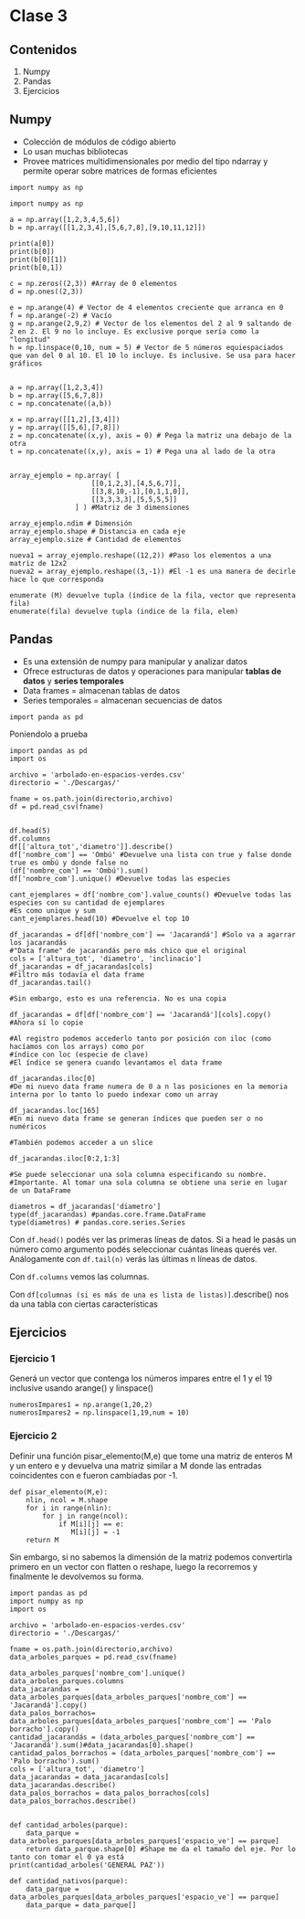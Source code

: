 # Clase 3
## Contenidos

1. Numpy
2. Pandas
3. Ejercicios

## Numpy

* Colección de módulos de código abierto
* Lo usan muchas bibliotecas
* Provee matrices multidimensionales por medio del tipo ndarray y permite operar sobre matrices de formas eficientes
```
import numpy as np

import numpy as np 

a = np.array([1,2,3,4,5,6])
b = np.array([[1,2,3,4],[5,6,7,8],[9,10,11,12]])

print(a[0])
print(b[0])
print(b[0][1])
print(b[0,1])

c = np.zeros((2,3)) #Array de 0 elementos
d = np.ones((2,3)) 

e = np.arange(4) # Vector de 4 elementos creciente que arranca en 0
f = np.arange(-2) # Vacío
g = np.arange(2,9,2) # Vector de los elementos del 2 al 9 saltando de 2 en 2. El 9 no lo incluye. Es exclusive porque sería como la "longitud"
h = np.linspace(0,10, num = 5) # Vector de 5 números equiespaciados que van del 0 al 10. El 10 lo incluye. Es inclusive. Se usa para hacer gráficos


a = np.array([1,2,3,4])
b = np.array([5,6,7,8])
c = np.concatenate((a,b))

x = np.array([[1,2],[3,4]])
y = np.array([[5,6],[7,8]])
z = np.concatenate((x,y), axis = 0) # Pega la matriz una debajo de la otra
t = np.concatenate((x,y), axis = 1) # Pega una al lado de la otra


array_ejemplo = np.array( [
                    [[0,1,2,3],[4,5,6,7]],
                    [[3,8,10,-1],[0,1,1,0]],
                    [[3,3,3,3],[5,5,5,5]]
                ] ) #Matriz de 3 dimensiones

array_ejemplo.ndim # Dimensión
array_ejemplo.shape # Distancia en cada eje
array_ejemplo.size # Cantidad de elementos

nueva1 = array_ejemplo.reshape((12,2)) #Paso los elementos a una matriz de 12x2
nueva2 = array_ejemplo.reshape((3,-1)) #El -1 es una manera de decirle hace lo que corresponda

enumerate (M) devuelve tupla (índice de la fila, vector que representa fila)
enumerate(fila) devuelve tupla (indice de la fila, elem)
```
## Pandas 

* Es una extensión de numpy para manipular y analizar datos
* Ofrece estructuras de datos y operaciones para manipular **tablas de datos** y **series temporales**
* Data frames = almacenan tablas de datos
* Series temporales = almacenan secuencias de datos

```
import panda as pd
```

Poniendolo a prueba

```
import pandas as pd
import os

archivo = 'arbolado-en-espacios-verdes.csv'
directorio = './Descargas/'

fname = os.path.join(directorio,archivo)
df = pd.read_csv(fname)


df.head(5)
df.columns
df[['altura_tot','diametro']].describe()
df['nombre_com'] == 'Ombú' #Devuelve una lista con true y false donde true es ombú y donde false no
(df['nombre_com'] == 'Ombú').sum()
df['nombre_com'].unique() #Devuelve todas las especies

cant_ejemplares = df['nombre_com'].value_counts() #Devuelve todas las especies con su cantidad de ejemplares
#Es como unique y sum
cant_ejemplares.head(10) #Devuelve el top 10 

df_jacarandas = df[df['nombre_com'] == 'Jacarandá'] #Solo va a agarrar los jacarandás
#"Data frame" de jacarandás pero más chico que el original
cols = ['altura_tot', 'diametro', 'inclinacio']
df_jacarandas = df_jacarandas[cols]
#Filtro más todavía el data frame
df_jacarandas.tail()

#Sin embargo, esto es una referencia. No es una copia

df_jacarandas = df[df['nombre_com'] == 'Jacarandá'][cols].copy()
#Ahora sí lo copie

#Al registro podemos accederlo tanto por posición con iloc (como hacíamos con los arrays) como por
#índice con loc (especie de clave)
#El índice se genera cuando levantamos el data frame 

df_jacarandas.iloc[0]
#De mi nuevo data frame numera de 0 a n las posiciones en la memoria interna por lo tanto lo puedo indexar como un array

df_jacarandas.loc[165]
#En mi nuevo data frame se generan índices que pueden ser o no numéricos 

#También podemos acceder a un slice

df_jacarandas.iloc[0:2,1:3]

#Se puede seleccionar una sola columna especificando su nombre.
#Importante. Al tomar una sola columna se obtiene una serie en lugar de un DataFrame

diametros = df_jacarandas['diametro']
type(df_jacarandas) #pandas.core.frame.DataFrame
type(diametros) # pandas.core.series.Series

```

Con `df.head()` podés ver las primeras líneas de datos. Si a head le pasás un número como argumento podés seleccionar cuántas líneas querés ver. Análogamente con `df.tail(n)` verás las últimas n líneas de datos.

Con `df.columns` vemos las columnas.

Con `df[columnas (si es más de una es lista de listas)]`.describe() nos da una tabla con ciertas características

## Ejercicios
### Ejercicio 1

Generá un vector que contenga los números impares entre el 1 y el 19 inclusive usando arange() y linspace()
```
numerosImpares1 = np.arange(1,20,2)
numerosImpares2 = np.linspace(1,19,num = 10)
```

### Ejercicio 2

Definir una función pisar_elemento(M,e) que tome una matriz de enteros M y un entero e y devuelva una matriz similar a M donde las entradas coincidentes con e fueron cambiadas por -1.

```
def pisar_elemento(M,e):
    nlin, ncol = M.shape
    for i in range(nlin):
        for j in range(ncol):
            if M[i][j] == e:
               M[i][j] = -1 
    return M
```

Sin embargo, si no sabemos la dimensión de la matriz podemos convertirla primero en un vector con flatten o reshape, luego la recorremos y finalmente le devolvemos su forma.


```
import pandas as pd
import numpy as np
import os

archivo = 'arbolado-en-espacios-verdes.csv'
directorio = './Descargas/'

fname = os.path.join(directorio,archivo)
data_arboles_parques = pd.read_csv(fname)

data_arboles_parques['nombre_com'].unique()
data_arboles_parques.columns
data_jacarandas = data_arboles_parques[data_arboles_parques['nombre_com'] == 'Jacarandá'].copy()
data_palos_borrachos= data_arboles_parques[data_arboles_parques['nombre_com'] == 'Palo borracho'].copy()
cantidad_jacarandás = (data_arboles_parques['nombre_com'] == 'Jacarandá').sum()#data_jacarandas[0].shape()
cantidad_palos_borrachos = (data_arboles_parques['nombre_com'] == 'Palo borracho').sum()
cols = ['altura_tot', 'diametro']
data_jacarandas = data_jacarandas[cols]
data_jacarandas.describe()
data_palos_borrachos = data_palos_borrachos[cols]
data_palos_borrachos.describe()


def cantidad_arboles(parque):
    data_parque = data_arboles_parques[data_arboles_parques['espacio_ve'] == parque]
    return data_parque.shape[0] #Shape me da el tamaño del eje. Por lo tanto con tomar el 0 ya está
print(cantidad_arboles('GENERAL PAZ'))

def cantidad_nativos(parque):
    data_parque = data_arboles_parques[data_arboles_parques['espacio_ve'] == parque]
    data_parque = data_parque[]
```